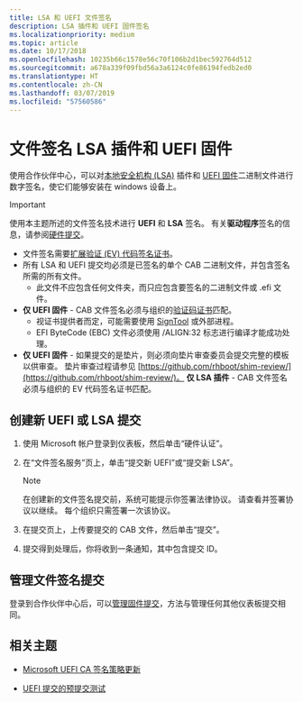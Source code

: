 ```yaml
---
title: LSA 和 UEFI 文件签名
description: LSA 插件和 UEFI 固件签名
ms.localizationpriority: medium
ms.topic: article
ms.date: 10/17/2018
ms.openlocfilehash: 10235b66c1578e56c70f106b2d1bec592764d512
ms.sourcegitcommit: a678a339f09fbd56a3a6124c0fe86194fedb2ed0
ms.translationtype: HT
ms.contentlocale: zh-CN
ms.lasthandoff: 03/07/2019
ms.locfileid: "57560586"
---
```

# <a name="file-signing-lsa-plugins-and-uefi-firmware"></a>文件签名 LSA 插件和 UEFI 固件

使用合作伙伴中心，可以对[本地安全机构 (LSA)](https://docs.microsoft.com/windows-server/security/credentials-protection-and-management/configuring-additional-lsa-protection) 插件和 [UEFI 固件](https://docs.microsoft.com/windows-hardware/design/device-experiences/oem-uefi)二进制文件进行数字签名，使它们能够安装在 windows 设备上。

> [!IMPORTANT]
> 使用本主题所述的文件签名技术进行 **UEFI** 和 **LSA** 签名。
> 有关**驱动程序**签名的信息，请参阅[硬件提交](https://docs.microsoft.com/windows-hardware/drivers/dashboard/hardware-certification-submissions)。
>
> * 文件签名需要[扩展验证 (EV) 代码签名证书](get-a-code-signing-certificate.md)。
> * 所有 LSA 和 UEFI 提交均必须是已签名的单个 CAB 二进制文件，并包含签名所需的所有文件。
>   * 此文件不应包含任何文件夹，而只应包含要签名的二进制文件或 .efi 文件。
> * **仅 UEFI 固件** - CAB 文件签名必须与组织的[验证码证书](https://docs.microsoft.com/windows-hardware/drivers/install/authenticode)匹配。
>   * 视证书提供者而定，可能需要使用 [SignTool](https://msdn.microsoft.com/library/windows/desktop/aa387764) 或外部进程。
>   * EFI ByteCode (EBC) 文件必须使用 /ALIGN:32 标志进行编译才能成功处理。
> * **仅 UEFI 固件** - 如果提交的是垫片，则必须向垫片审查委员会提交完整的模板以供审查。 垫片审查过程请参见 [https://github.com/rhboot/shim-review/](https://github.com/rhboot/shim-review/)。
> **仅 LSA 插件** - CAB 文件签名必须与组织的 EV 代码签名证书匹配。

## <a name="creating-a-new-uefi-or-lsa-submission"></a>创建新 UEFI 或 LSA 提交

1. 使用 Microsoft 帐户登录到仪表板，然后单击“硬件认证”。

2. 在“文件签名服务”页上，单击“提交新 UEFI”或“提交新 LSA”。
    > [!NOTE]
    > 在创建新的文件签名提交前，系统可能提示你签署法律协议。 请查看并签署协议以继续。 每个组织只需签署一次该协议。

3. 在提交页上，上传要提交的 CAB 文件，然后单击“提交”。

4. 提交得到处理后，你将收到一条通知，其中包含提交 ID。

## <a name="managing-your-file-signing-submission"></a>管理文件签名提交

登录到合作伙伴中心后，可以[管理固件提交](manage-your-hardware-submissions.md)，方法与管理任何其他仪表板提交相同。

## <a name="related-topics"></a>相关主题

* [Microsoft UEFI CA 签名策略更新](http://blogs.msdn.com/b/windows_hardware_certification/archive/2013/12/03/microsoft-uefi-ca-signing-policy-updates.aspx)

* [UEFI 提交的预提交测试](http://blogs.msdn.com/b/windows_hardware_certification/archive/2013/12/03/pre-submission-testing-for-uefi-submissions.aspx)
